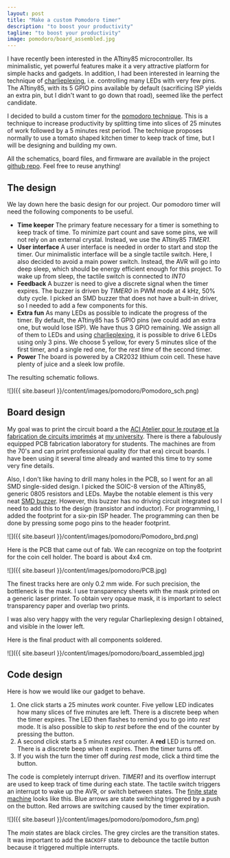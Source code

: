 ```yaml
---
layout: post
title: "Make a custom Pomodoro timer"
description: "to boost your productivity"
tagline: "to boost your productivity"
image: pomodoro/board_assembled.jpg
---
```


I have recently been interested in the ATtiny85 microcontroller. Its minimalistic,
yet powerful features make it a very attractive platform for simple hacks and gadgets.
In addition, I had been interested in learning the technique of
[charlieplexing](https://en.wikipedia.org/wiki/Charlieplexing), i.e. controlling
many LEDs with very few pins. The ATtiny85, with its 5 GPIO pins available by default
(sacrificing ISP yields an extra pin, but I didn't want to go down that road), seemed
like the perfect candidate.

I decided to build a custom timer for the 
[pomodoro technique](http://pomodorotechnique.com/). This is a technique to increase
productivity by splitting time into slices of 25 minutes of work followed by a 5 minutes
rest period. The technique proposes normally to use a tomato shaped kitchen
timer to keep track of time, but I will be designing and building my own.

All the schematics, board files, and firmware are available in the project 
[github repo](https://github.com/fakufaku/Pomodoro). Feel free to reuse anything!

The design
----------

We lay down here the basic design for our project. Our pomodoro timer will need
the following components to be useful.

* __Time keeper__ The primary feature necessary for a timer is something to keep
    track of time. To minimize part count and save some pins, we will not rely on
    an external crystal. Instead, we use the ATtiny85 _TIMER1_.
* __User interface__ A user interface is needed in order to start and stop the timer.
    Our minimalistic interface will be a single tactile switch. Here, I also decided
    to avoid a main power switch. Instead, the AVR will go into deep sleep, which
    should be energy efficient enough for this project. To wake up from sleep, the
    tactile switch is connected to _INT0_
* __Feedback__ A buzzer is need to give a discrete signal when the timer
    expires. The buzzer is driven by _TIMER0_ in PWM mode at 4 kHz, 50% duty
    cycle. I picked an SMD buzzer that does not have a built-in driver, so I
    needed to add a few components for this.
* __Extra fun__ As many LEDs as possible to indicate the progress of the timer.
    By default, the ATtiny85 has 5 GPIO pins (we could add an extra one, but
    would lose ISP).  We have thus 3 GPIO remaining.   We assign all of them to
    LEDs and using [charlieplexing](https://en.wikipedia.org/wiki/Charlieplexing), 
    it is possible to drive 6 LEDs using only 3 pins. We choose 5 yellow, for
    every 5 minutes slice of the first timer, and a single red one, for the _rest
    time_ of the second timer.
* __Power__ The board is powered by a CR2032 lithium coin cell. These have plenty
    of juice and a sleek low profile.

The resulting schematic follows.

![]({{ site.baseurl }}/content/images/pomodoro/Pomodoro_sch.png)

Board design
------------

My goal was to print the circuit board a the 
[ACI Atelier pour le routage et la fabrication de circuits imprimés](http://sti-ateliers.epfl.ch/page-19942.html)
at [my university](http://www.epfl.ch). There is there a fabulously equipped PCB
fabrication laboratory for students. The machines are from the 70's and can print
professional quality (for that era) circuit boards. I have been using it several
time already and wanted this time to try some very fine details.

Also, I don't like having to drill many holes in the PCB, so I went for an all
SMD single-sided design. I picked the SOIC-8 version of the ATtiny85, generic
0805 resistors and LEDs.  Maybe the notable element is this very neat [SMD
buzzer](http://www.mouser.com/ProductDetail/Kobitone/254-PB501-ROX/?qs=%2fha2pyFaduio21Wb3%2fEgDw7Itv2u2RCUk%252bCSGDldQmgXvX6wRiKaqw%3d%3d).
However, this buzzer has no driving circuit integrated so I need to add this to
the design (transistor and inductor). For programming, I added the footprint for
a six-pin ISP header. The programming can then be done by pressing some pogo pins
to the header footprint.

![]({{ site.baseurl }}/content/images/pomodoro/Pomodoro_brd.png)

Here is the PCB that came out of fab. We can recognize on top the footprint
for the coin cell holder. The board is about 4x4 cm.

![]({{ site.baseurl }}/content/images/pomodoro/PCB.jpg)

The finest tracks here are only 0.2 mm wide. For such precision, the bottleneck
is the mask. I use transparency sheets with the mask printed on a generic laser
printer. To obtain very opaque mask, it is important to select transparency
paper and overlap two prints.

I was also very happy with the very regular Charlieplexing design I obtained, and
visible in the lower left.


Here is the final product with all components soldered.

![]({{ site.baseurl }}/content/images/pomodoro/board_assembled.jpg)

Code design
-----------

Here is how we would like our gadget to behave.

1. One click starts a 25 minutes _work_ counter. Five yellow LED indicates how
  many slices of five minutes are left. There is a discrete beep when the timer
  expires. The LED then flashes to remind you to go into _rest_ mode.
  It is also possible to skip to _rest_ before the end of the counter by pressing
  the button.
2. A second click starts a 5 minutes _rest_ counter. A **red** LED is turned on.
  There is a discrete beep when it expires. Then the timer turns off.
3. If you wish the turn the timer off during _rest_ mode, click a third time the button.

The code is completely interrupt driven. _TIMER1_ and its overflow interrupt
are used to keep track of time during each state. The tactile switch triggers
an interrupt to wake up the AVR, or switch between states. The [finite state
machine](https://en.wikipedia.org/wiki/Finite-state_machine) looks like this.
Blue arrows are state switching triggered by a push on the button. Red arrows
are switching caused by the timer expiration.

![]({{ site.baseurl }}/content/images/pomodoro/pomodoro_fsm.png)

The _main_ states are black circles. The grey circles are the transition states.
It was important to add the `BACKOFF` state to debounce the tactile button because it triggered multiple interrupts.

